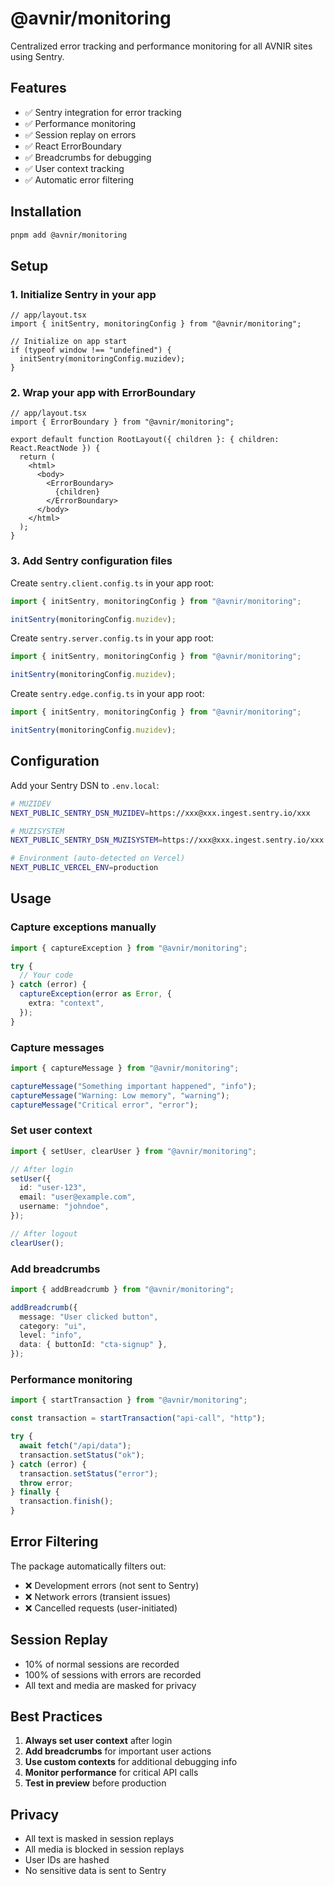 # @avnir/monitoring

Centralized error tracking and performance monitoring for all AVNIR sites using Sentry.

## Features

- ✅ Sentry integration for error tracking
- ✅ Performance monitoring
- ✅ Session replay on errors
- ✅ React ErrorBoundary
- ✅ Breadcrumbs for debugging
- ✅ User context tracking
- ✅ Automatic error filtering

## Installation

```bash
pnpm add @avnir/monitoring
```

## Setup

### 1. Initialize Sentry in your app

```tsx
// app/layout.tsx
import { initSentry, monitoringConfig } from "@avnir/monitoring";

// Initialize on app start
if (typeof window !== "undefined") {
  initSentry(monitoringConfig.muzidev);
}
```

### 2. Wrap your app with ErrorBoundary

```tsx
// app/layout.tsx
import { ErrorBoundary } from "@avnir/monitoring";

export default function RootLayout({ children }: { children: React.ReactNode }) {
  return (
    <html>
      <body>
        <ErrorBoundary>
          {children}
        </ErrorBoundary>
      </body>
    </html>
  );
}
```

### 3. Add Sentry configuration files

Create `sentry.client.config.ts` in your app root:

```typescript
import { initSentry, monitoringConfig } from "@avnir/monitoring";

initSentry(monitoringConfig.muzidev);
```

Create `sentry.server.config.ts` in your app root:

```typescript
import { initSentry, monitoringConfig } from "@avnir/monitoring";

initSentry(monitoringConfig.muzidev);
```

Create `sentry.edge.config.ts` in your app root:

```typescript
import { initSentry, monitoringConfig } from "@avnir/monitoring";

initSentry(monitoringConfig.muzidev);
```

## Configuration

Add your Sentry DSN to `.env.local`:

```bash
# MUZIDEV
NEXT_PUBLIC_SENTRY_DSN_MUZIDEV=https://xxx@xxx.ingest.sentry.io/xxx

# MUZISYSTEM
NEXT_PUBLIC_SENTRY_DSN_MUZISYSTEM=https://xxx@xxx.ingest.sentry.io/xxx

# Environment (auto-detected on Vercel)
NEXT_PUBLIC_VERCEL_ENV=production
```

## Usage

### Capture exceptions manually

```typescript
import { captureException } from "@avnir/monitoring";

try {
  // Your code
} catch (error) {
  captureException(error as Error, {
    extra: "context",
  });
}
```

### Capture messages

```typescript
import { captureMessage } from "@avnir/monitoring";

captureMessage("Something important happened", "info");
captureMessage("Warning: Low memory", "warning");
captureMessage("Critical error", "error");
```

### Set user context

```typescript
import { setUser, clearUser } from "@avnir/monitoring";

// After login
setUser({
  id: "user-123",
  email: "user@example.com",
  username: "johndoe",
});

// After logout
clearUser();
```

### Add breadcrumbs

```typescript
import { addBreadcrumb } from "@avnir/monitoring";

addBreadcrumb({
  message: "User clicked button",
  category: "ui",
  level: "info",
  data: { buttonId: "cta-signup" },
});
```

### Performance monitoring

```typescript
import { startTransaction } from "@avnir/monitoring";

const transaction = startTransaction("api-call", "http");

try {
  await fetch("/api/data");
  transaction.setStatus("ok");
} catch (error) {
  transaction.setStatus("error");
  throw error;
} finally {
  transaction.finish();
}
```

## Error Filtering

The package automatically filters out:
- ❌ Development errors (not sent to Sentry)
- ❌ Network errors (transient issues)
- ❌ Cancelled requests (user-initiated)

## Session Replay

- 10% of normal sessions are recorded
- 100% of sessions with errors are recorded
- All text and media are masked for privacy

## Best Practices

1. **Always set user context** after login
2. **Add breadcrumbs** for important user actions
3. **Use custom contexts** for additional debugging info
4. **Monitor performance** for critical API calls
5. **Test in preview** before production

## Privacy

- All text is masked in session replays
- All media is blocked in session replays
- User IDs are hashed
- No sensitive data is sent to Sentry
